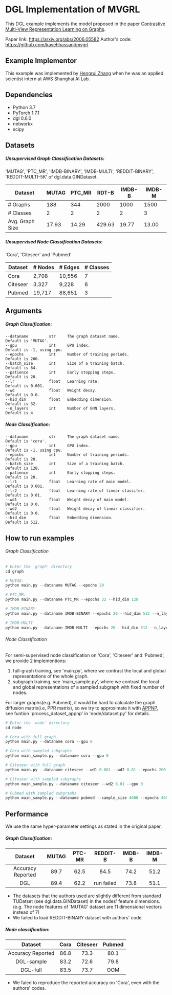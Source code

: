 # DGL Implementation of MVGRL
This DGL example implements the model proposed in the paper [Contrastive Multi-View Representation Learning on Graphs](https://arxiv.org/abs/2006.05582).

Paper link: https://arxiv.org/abs/2006.05582
Author's code: https://github.com/kavehhassani/mvgrl

## Example Implementor

This example was implemented by [Hengrui Zhang](https://github.com/hengruizhang98) when he was an applied scientist intern at AWS Shanghai AI Lab.

## Dependencies

- Python 3.7
- PyTorch 1.7.1
- dgl 0.6.0
- networkx
- scipy

## Datasets

##### Unsupervised Graph Classification Datasets:

 'MUTAG', 'PTC_MR', 'IMDB-BINARY', 'IMDB-MULTI', 'REDDIT-BINARY', 'REDDIT-MULTI-5K' of dgl.data.GINDataset.

| Dataset         | MUTAG | PTC_MR | RDT-B  | IMDB-B | IMDB-M |
| --------------- | ----- | ------ | ------ | ------ | ------ |
| # Graphs        | 188   | 344    | 2000   | 1000   | 1500   |
| # Classes       | 2     | 2      | 2      | 2      | 3      |
| Avg. Graph Size | 17.93 | 14.29  | 429.63 | 19.77  | 13.00  |

##### Unsupervised Node Classification Datasets:

'Cora', 'Citeseer' and 'Pubmed'

| Dataset  | # Nodes | # Edges | # Classes |
| -------- | ------- | ------- | --------- |
| Cora     | 2,708   | 10,556  | 7         |
| Citeseer | 3,327   | 9,228   | 6         |
| Pubmed   | 19,717  | 88,651  | 3         |


## Arguments

##### 	Graph Classification:

```
--dataname         str     The graph dataset name.                Default is 'MUTAG'.
--gpu              int     GPU index.                             Default is -1, using cpu.
--epochs           int     Number of training periods.            Default is 200.
--batch_size       int     Size of a training batch.              Default is 64.
--patience         int     Early stopping steps.                  Default is 20.
--lr               float   Learning rate.                         Default is 0.001.
--wd               float   Weight decay.                          Default is 0.0.
--hid_dim          float   Embedding dimension.                   Default is 32.
--n_layers         int     Number of GNN layers.                  Default is 4
```

##### 	Node Classification:

```
--dataname         str     The graph dataset name.                Default is 'cora'.
--gpu              int     GPU index.                             Default is -1, using cpu.
--epochs           int     Number of training periods.            Default is 20.
--batch_size       int     Size of a training batch.              Default is 128.
--patience         int     Early stopping steps.                  Default is 20.
--lr1              float   Learning rate of main model.           Default is 0.001.
--lr2              float   Learning rate of linear classifer.     Default is 0.01.
--wd1              float   Weight decay of main model.            Default is 0.0.
--wd2			   float   Weight decay of linear classifier.     Default is 0.0.
--hid_dim          float   Embedding dimension.                   Default is 512.
```

## How to run examples

###### Graph Classification

```python
# Enter the 'graph' directory
cd graph

# MUTAG:
python main.py --dataname MUTAG --epochs 20

# PTC_MR:
python main.py --dataname PTC_MR --epochs 32 --hid_dim 128

# IMDB-BINARY
python main.py --dataname IMDB-BINARY --epochs 20 --hid_dim 512 --n_layers 2

# IMDB-MULTI
python main.py --dataname IMDB-MULTI --epochs 20 --hid_dim 512 --n_layers 2
```
###### Node Classification

For semi-supervised node classification on 'Cora', 'Citeseer' and 'Pubmed', we provide 2 implementions:

1. full-graph training, see 'main.py', where we contrast the local and global representations of the whole graph.
2. subgraph training, see 'main_sample.py', where we contrast the local and global representations of a sampled subgraph with fixed number of nodes.

For larger graphs(e.g. Pubmed), it would be hard to calculate the graph diffusion matrix(i.e, PPR matrix), so we try to approximate it with [APPNP](https://arxiv.org/abs/1810.05997), see funtion 'process_dataset_appnp'  in 'node/dataset.py' for details.

```python
# Enter the 'node' directory
cd node

# Cora with full graph
python main.py --dataname cora --gpu 0

# Cora with sampled subgraphs
python main_sample.py --dataname cora --gpu 0

# Citeseer with full graph
python main.py --dataname citeseer --wd1 0.001 --wd2 0.01 --epochs 200 --gpu 0

# Citeseer with sampled subgraphs
python main_sample.py --dataname citeseer --wd2 0.01 --gpu 0

# Pubmed with sampled subgraphs
python main_sample.py --dataname pubmed --sample_size 4000 --epochs 400 --patience 999 --gpu 0
```

## 	Performance

We use the same  hyper-parameter settings as stated in the original paper.

##### Graph Classification:

|      Dataset      | MUTAG | PTC-MR |  REDDIT-B  | IMDB-B | IMDB-M |
| :---------------: | :---: | :----: | :--------: | :----: | :----: |
| Accuracy Reported | 89.7  |  62.5  |    84.5    |  74.2  |  51.2  |
|        DGL        | 89.4  |  62.2  | run failed |  73.8  |  51.1  |

* The datasets that the authors used are slightly different from standard TUDatset (see dgl.data.GINDataset) in the nodes' feature dimensions. (e.g. The node features of 'MUTAG' dataset are 11 dimensional vectors instead of 7)
* We failed to load REDDIT-BINARY dataset with authors' code.

##### Node classification:

|      Dataset      | Cora | Citeseer | Pubmed |
| :---------------: | :--: | :------: | :----: |
| Accuracy Reported | 86.8 |   73.3   |  80.1  |
|    DGL-sample     | 83.2 |   72.6   |  79.8  |
|     DGL-full      | 83.5 |   73.7   |  OOM   |

* We faied to reproduce the reported accuracy on 'Cora', even with the authors' codes.

